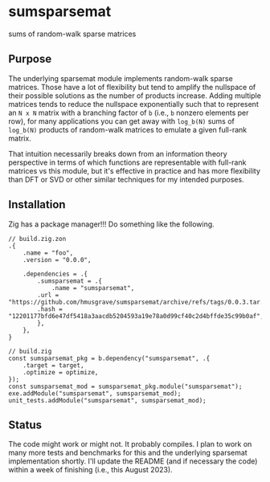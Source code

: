 # sumsparsemat

sums of random-walk sparse matrices

## Purpose

The underlying sparsemat module implements random-walk sparse matrices. Those have a lot of flexibility but tend to amplify the nullspace of their possible solutions as the number of products increase. Adding multiple matrices tends to reduce the nullspace exponentially such that to represent an `N x N` matrix with a branching factor of `b` (i.e., `b` nonzero elements per row), for many applications you can get away with `log_b(N)` sums of `log_b(N)` products of random-walk matrices to emulate a given full-rank matrix.

That intuition necessarily breaks down from an information theory perspective in terms of which functions are representable with full-rank matrices vs this module, but it's effective in practice and has more flexibility than DFT or SVD or other similar techniques for my intended purposes.

## Installation

Zig has a package manager!!! Do something like the following.

```zig
// build.zig.zon
.{
    .name = "foo",
    .version = "0.0.0",

    .dependencies = .{
        .sumsparsemat = .{
            .name = "sumsparsemat",
	    .url = "https://github.com/hmusgrave/sumsparsemat/archive/refs/tags/0.0.3.tar.gz",
	    .hash = "12201177bfd6e47df5418a3aacdb5204593a19e78a0d99cf40c2d4bffde35c99b0af",
        },
    },
}
```

```zig
// build.zig
const sumsparsemat_pkg = b.dependency("sumsparsemat", .{
    .target = target,
    .optimize = optimize,
});
const sumsparsemat_mod = sumsparsemat_pkg.module("sumsparsemat");
exe.addModule("sumsparsemat", sumsparsemat_mod);
unit_tests.addModule("sumsparsemat", sumsparsemat_mod);
```

## Status

The code might work or might not. It probably compiles. I plan to work on many more tests and benchmarks for this and the underlying sparsemat implementation shortly. I'll update the README (and if necessary the code) within a week of finishing (i.e., this August 2023).
